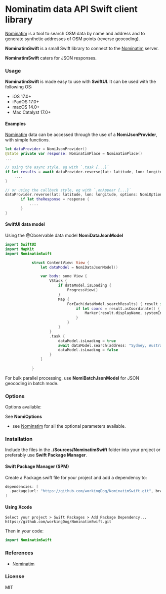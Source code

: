 # Nominatim data API Swift client library

[Nominatim](https://nominatim.org/release-docs/develop/) is a tool to search OSM data by name and address and to generate synthetic addresses of OSM points (reverse geocoding).

**NominatimSwift** is a small Swift library to connect to the [Nominatim](https://nominatim.org/release-docs/develop/api/Overview/) server.
        
**NominatimSwift** caters for JSON responses.
          
                                                                    
### Usage

**NominatimSwift** is made easy to use with **SwiftUI**.
It can be used with the following OS:

- iOS 17.0+
- iPadOS 17.0+
- macOS 14.0+
- Mac Catalyst 17.0+

#### Examples

[Nominatim](https://nominatim.org/release-docs/develop/api/Overview/) data can be accessed through the use of a **NomiJsonProvider**, with simple functions.

```swift
let dataProvider = NomiJsonProvider()
@State private var response: NominatimPlace = NominatimPlace()
...

// using the async style, eg with `.task {...}`
if let results = await dataProvider.reverse(lat: latitude, lon: longitude, options: NomiOptions()) {
    ....
}

// or using the callback style, eg with `.onAppear {...}`
dataProvider.reverse(lat: latitude, lon: longitude, options: NomiOptions()) { response in
       if let theResponse = response {
           ....
       }
}
```

#### SwiftUI data model

Using the @Observable data model **NomiDataJsonModel**


```swift
import SwiftUI
import MapKit
import NominatimSwift

            struct ContentView: View {
                let dataModel = NomiDataJsonModel()

                var body: some View {
                    VStack {
                        if dataModel.isLoading {
                            ProgressView()
                        }
                        Map {
                            ForEach(dataModel.searchResults) { result in
                                if let coord = result.asCoordinate() {
                                    Marker(result.displayName, systemImage: "globe", coordinate: coord)
                                }
                            }
                        }
                    }
                    .task {
                        dataModel.isLoading = true
                        await dataModel.search(address: "Sydney, Australia", options: NomiOptions())
                        dataModel.isLoading = false
                    }
                }
                
            }
```


For bulk parallel processing, use **NomiBatchJsonModel** for JSON geocoding in batch mode.


### Options

Options available:

See **NomiOptions**
            
-   see [Nominatim](https://nominatim.org/release-docs/develop/api/Overview/) for all the optional parameters available.

### Installation

Include the files in the **./Sources/NominatimSwift** folder into your project or preferably use **Swift Package Manager**.

#### Swift Package Manager (SPM)

Create a Package.swift file for your project and add a dependency to:

```swift
dependencies: [
  .package(url: "https://github.com/workingDog/NominatimSwift.git", branch: "main")
]
```

#### Using Xcode

    Select your project > Swift Packages > Add Package Dependency...
    https://github.com/workingDog/NominatimSwift.git

Then in your code:

```swift
import NominatimSwift
```
    
### References

-    [Nominatim](https://nominatim.org/release-docs/develop/api/Overview/)

### License

MIT

